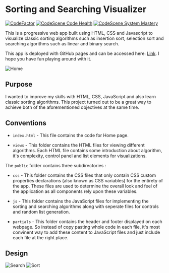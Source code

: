 # Sorting and Searching Visualizer

[![CodeFactor](https://www.codefactor.io/repository/github/anandman03/sorting-and-searching-visualizer/badge/master)](https://www.codefactor.io/repository/github/anandman03/sorting-and-searching-visualizer/overview/master) [![CodeScene Code Health](https://codescene.io/projects/9235/status-badges/code-health)](https://codescene.io/projects/9235) [![CodeScene System Mastery](https://codescene.io/projects/9235/status-badges/system-mastery)](https://codescene.io/projects/9235)

This is a progressive web app built using HTML, CSS and Javascript to visualize classic sorting algorithms such as insertion sort, selection sort and searching algorithms such as linear and binary search.

This app is deployed with GitHub pages and can be accessed here: [Link](https://anandman03.github.io/sorting-and-searching-visualizer/). I hope you have fun playing around with it.

![Home](https://github.com/anandman03/sorting-and-searching-visualizer/blob/master/assets/images/home.PNG)

## Purpose

I wanted to improve my skills with HTML, CSS, JavaScript and also learn classic sorting algorithms. This project turned out to be a great way to achieve both of the aforementioned objectives at the same time.

## Conventions

* `index.html` - This file contains the code for Home page.

* `views` - This folder contains the HTML files for viewing different algorithms. Each HTML file contains some introduction about algorithm, it's complexity, control panel and list elements for visualizations.

The `public` folder contains three subdirectories : 

* `css` - This folder contains the CSS files that only contain CSS custom properties declarations (also known as CSS variables) for the entirety of the app. These files are used to determine the overall look and feel of the application as all components rely upon these variables.

* `js` - This folder contains the JavaScript files for implementing the sorting and searching algorithms along with seperate files for controls and random list generation.

* `partials` - This folder contains the header and footer displayed on each webpage. So instead of copy pasting whole code in each file, it's most convinent way to add these content to JavaScript files and just include each file at the right place.

## Design

![Search](https://github.com/anandman03/sorting-and-searching-visualizer/blob/master/assets/images/search.PNG)
![Sort](https://github.com/anandman03/sorting-and-searching-visualizer/blob/master/assets/images/sort.PNG)